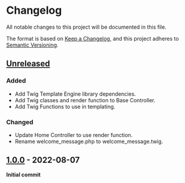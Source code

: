 # Changelog

All notable changes to this project will be documented in this file.

The format is based on [Keep a Changelog](https://keepachangelog.com/en/1.0.0/),
and this project adheres to [Semantic Versioning](https://semver.org/spec/v2.0.0.html).

## [Unreleased]

### Added

-   Add Twig Template Engine library dependencies.
-   Add Twig classes and render function to Base Controller.
-   Add Twig Functions to use in templating.

### Changed

-   Update Home Controller to use render function.
-   Rename welcome_message.php to welcome_message.twig.

## [1.0.0] - 2022-08-07

**Initial commit**

[unreleased]: https://github.com/ManuelGil/ci4-template-engine/compare/v1.0.0...HEAD
[1.0.0]: https://github.com/ManuelGil/ci4-template-engine/releases/tag/v1.0.0
